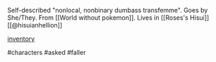 Self-described "nonlocal, nonbinary dumbass transfemme". Goes by She/They. From [[World without pokemon]]. Lives in [[Roses's Hisui]] [[@hisuianhellion]]

[inventory](https://hisuianhellion.tumblr.com/inventory)


#characters #asked #faller 